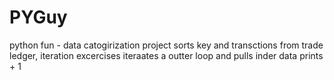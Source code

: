 # PYGuy
python fun - data catogirization project sorts key and transctions from trade ledger, iteration excercises iteraates a outter loop and pulls inder data prints + 1 
